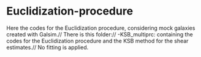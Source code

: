 # Euclidization-procedure 
Here the codes for the Euclidization procedure, considering mock galaxies created with Galsim.//
There is this folder://
-KSB_multiprc: containing the codes for the Euclidization procedure and the KSB method for the shear estimates.//
No fitting is applied.
